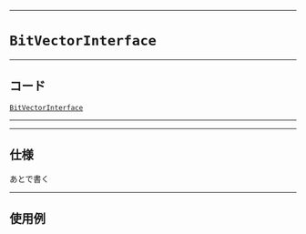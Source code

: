 _____

# `BitVectorInterface`

_____

## コード

[`BitVectorInterface`](https://github.com/titan-23/Library_py/blob/main/DataStructures/BitVector/BitVectorInterface.py)
<!-- code=https://github.com/titan-23/Library_py/blob/main/DataStructures\BitVector\BitVectorInterface.py -->

_____


_____

## 仕様

あとで書く

_____

## 使用例

```python
```

